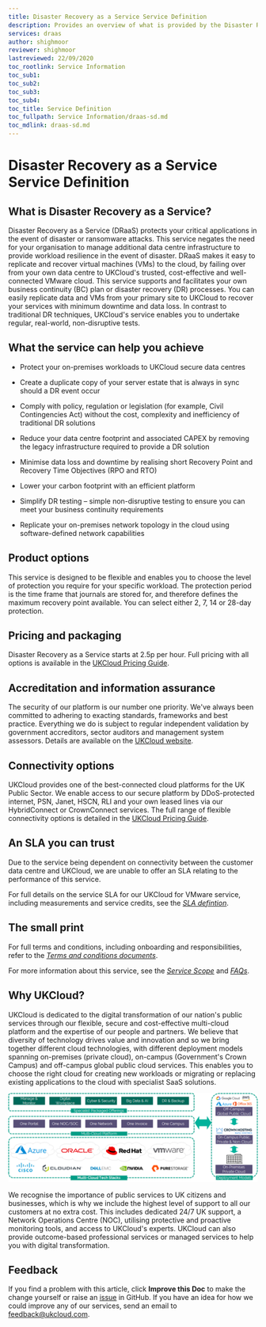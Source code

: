 ```yaml
---
title: Disaster Recovery as a Service Service Definition
description: Provides an overview of what is provided by the Disaster Recovery as a Service (DRaaS) service
services: draas
author: shighmoor
reviewer: shighmoor
lastreviewed: 22/09/2020
toc_rootlink: Service Information
toc_sub1: 
toc_sub2:
toc_sub3:
toc_sub4:
toc_title: Service Definition
toc_fullpath: Service Information/draas-sd.md
toc_mdlink: draas-sd.md
---
```


# Disaster Recovery as a Service Service Definition

## What is Disaster Recovery as a Service?

Disaster Recovery as a Service (DRaaS) protects your critical applications in the event of disaster or ransomware attacks. This service negates the need for your organisation to manage additional data centre infrastructure to provide workload resilience in the event of disaster. DRaaS makes it easy to replicate and recover virtual machines (VMs) to the cloud, by failing over from your own data centre to UKCloud's trusted, cost-effective and well-connected VMware cloud. This service supports and facilitates your own business continuity (BC) plan or disaster recovery (DR) processes. You can easily replicate data and VMs from your primary site to UKCloud to recover your services with minimum downtime and data loss. In contrast to traditional DR techniques, UKCloud's service enables you to undertake regular, real-world, non-disruptive tests.

## What the service can help you achieve

- Protect your on-premises workloads to UKCloud secure data centres

- Create a duplicate copy of your server estate that is always in sync should a DR event occur

- Comply with policy, regulation or legislation (for example, Civil Contingencies Act) without the cost, complexity and inefficiency of traditional DR solutions

- Reduce your data centre footprint and associated CAPEX by removing the legacy infrastructure required to provide a DR solution

- Minimise data loss and downtime by realising short Recovery Point and Recovery Time Objectives (RPO and RTO)

- Lower your carbon footprint with an efficient platform

- Simplify DR testing – simple non-disruptive testing to ensure you can meet your business continuity requirements

- Replicate your on-premises network topology in the cloud using software-defined network capabilities

## Product options

This service is designed to be flexible and enables you to choose the level of protection you require for your specific workload. The protection period is the time frame that journals are stored for, and therefore defines the maximum recovery point available. You can select either 2, 7, 14 or 28-day protection.

## Pricing and packaging

Disaster Recovery as a Service starts at 2.5p per hour. Full pricing with all options is available in the [UKCloud Pricing Guide](https://ukcloud.com/pricing-guide).

## Accreditation and information assurance

The security of our platform is our number one priority. We've always been committed to adhering to exacting standards, frameworks and best practice. Everything we do is subject to regular independent validation by government accreditors, sector auditors and management system assessors. Details are available on the [UKCloud website](https://ukcloud.com/governance/).

## Connectivity options

UKCloud provides one of the best-connected cloud platforms for the UK Public Sector. We enable access to our secure platform by DDoS-protected internet, PSN, Janet, HSCN, RLI and your own leased lines via our HybridConnect or CrownConnect services. The full range of flexible connectivity options is detailed in the [UKCloud Pricing Guide](https://ukcloud.com/pricing-guide).

## An SLA you can trust

Due to the service being dependent on connectivity between the customer data centre and UKCloud, we are unable to offer an SLA relating to the performance of this service.

For full details on the service SLA for our UKCloud for VMware service, including measurements and service credits, see the [*SLA defintion*](../other/other-ref-sla-definition.md).

## The small print

For full terms and conditions, including onboarding and responsibilities, refer to the [*Terms and conditions documents*](../other/other-ref-terms-and-conditions.md).

For more information about this service, see the [*Service Scope*](draas-sco.md) and [*FAQs*](draas-faq.md).

## Why UKCloud?

UKCloud is dedicated to the digital transformation of our nation's public services through our flexible, secure and cost-effective multi-cloud platform and the expertise of our people and partners. We believe that diversity of technology drives value and innovation and so we bring together different cloud technologies, with different deployment models spanning on-premises (private cloud), on-campus (Government's Crown Campus) and off-campus global public cloud services. This enables you to choose the right cloud for creating new workloads or migrating or replacing existing applications to the cloud with specialist SaaS solutions.

![UKCloud services](images/ukc-services-g12.png)

We recognise the importance of public services to UK citizens and businesses, which is why we include the highest level of support to all our customers at no extra cost. This includes dedicated 24/7 UK support, a Network Operations Centre (NOC), utilising protective and proactive monitoring tools, and access to UKCloud's experts. UKCloud can also provide outcome-based professional services or managed services to help you with digital transformation.

## Feedback

If you find a problem with this article, click **Improve this Doc** to make the change yourself or raise an [issue](https://github.com/UKCloud/documentation/issues) in GitHub. If you have an idea for how we could improve any of our services, send an email to <feedback@ukcloud.com>.
